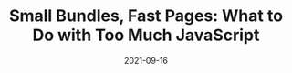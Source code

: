 ---
date: 2021-09-16
permalink: false
publisher: calibreapp
tags:
  - javascript
  - performance
  - bundling
target_url: https://calibreapp.com/blog/bundle-size-optimization
title: "Small Bundles, Fast Pages: What to Do with Too Much JavaScript"
---